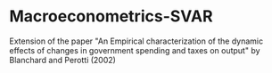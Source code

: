 # Macroeconometrics-SVAR
Extension of the paper "An Empirical characterization of the dynamic effects of changes in government spending and taxes on output" by Blanchard and Perotti (2002)
